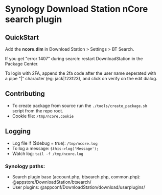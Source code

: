 # Synology Download Station nCore search plugin

## QuickStart

Add the **ncore.dlm** in Download Station > Settings > BT Search.

If you get "error 1407" during search: restart DownloadStation in the Package Center.

To login with 2FA, append the 2fa code after the user name seperated with a pipe "|" character (eg: jack|123123), and click on verify on the edit dialog.


## Contributing

- To create package from source run the `./tools/create_package.sh` script from the repo root.
- Cookie file: `/tmp/ncore.cookie`


## Logging

- Log file if ($debug = true): `/tmp/ncore.log`
- To log a message: `$this->log('Message');`
- Watch log: `tail -f /tmp/ncore.log`


### Synology paths:

- Search plugin base (account.php, btsearch.php, common.php): @appstore/DownloadStation/btsearch/
- User plugins: @appconf/DownloadStation/download/userplugins/
